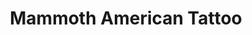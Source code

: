 ---
title: "Mammoth American Tattoo"
url: /denver/mammoth-american-tattoo-east-26th-avenue/
shop: tattoo
---